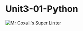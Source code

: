 # Unit3-01-Python
[![Mr Coxall's Super Linter](https://github.com/ICS3U-Programming-DanielM/Unit3-01-Python/workflows/Mr%20Coxall's%20Super%20Linter/badge.svg)](https://github.com/ICS3U-Programming-DanielM/Unit3-01-Python/actions/)
